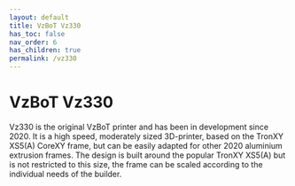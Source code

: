 ```yaml
---
layout: default
title: VzBoT Vz330
has_toc: false
nav_order: 6
has_children: true
permalink: /vz330
---
```


# VzBoT Vz330

Vz330 is the original VzBoT printer and has been in development since 2020. It is a high
speed, moderately sized 3D-printer, based on the TronXY XS5(A) CoreXY frame, but can be
easily adapted for other 2020 aluminium extrusion frames. The design is built around the
popular TronXY XS5(A) but is not restricted to this size, the frame can be scaled
according to the individual needs of the builder.

